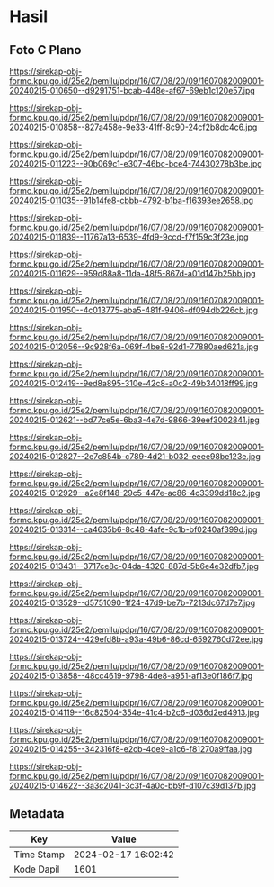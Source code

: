 # Hasil

## Foto C Plano

https://sirekap-obj-formc.kpu.go.id/25e2/pemilu/pdpr/16/07/08/20/09/1607082009001-20240215-010650--d9291751-bcab-448e-af67-69eb1c120e57.jpg

https://sirekap-obj-formc.kpu.go.id/25e2/pemilu/pdpr/16/07/08/20/09/1607082009001-20240215-010858--827a458e-9e33-41ff-8c90-24cf2b8dc4c6.jpg

https://sirekap-obj-formc.kpu.go.id/25e2/pemilu/pdpr/16/07/08/20/09/1607082009001-20240215-011223--90b069c1-e307-46bc-bce4-74430278b3be.jpg

https://sirekap-obj-formc.kpu.go.id/25e2/pemilu/pdpr/16/07/08/20/09/1607082009001-20240215-011035--91b14fe8-cbbb-4792-b1ba-f16393ee2658.jpg

https://sirekap-obj-formc.kpu.go.id/25e2/pemilu/pdpr/16/07/08/20/09/1607082009001-20240215-011839--11767a13-6539-4fd9-9ccd-f7f159c3f23e.jpg

https://sirekap-obj-formc.kpu.go.id/25e2/pemilu/pdpr/16/07/08/20/09/1607082009001-20240215-011629--959d88a8-11da-48f5-867d-a01d147b25bb.jpg

https://sirekap-obj-formc.kpu.go.id/25e2/pemilu/pdpr/16/07/08/20/09/1607082009001-20240215-011950--4c013775-aba5-481f-9406-df094db226cb.jpg

https://sirekap-obj-formc.kpu.go.id/25e2/pemilu/pdpr/16/07/08/20/09/1607082009001-20240215-012056--9c928f6a-069f-4be8-92d1-77880aed621a.jpg

https://sirekap-obj-formc.kpu.go.id/25e2/pemilu/pdpr/16/07/08/20/09/1607082009001-20240215-012419--9ed8a895-310e-42c8-a0c2-49b34018ff99.jpg

https://sirekap-obj-formc.kpu.go.id/25e2/pemilu/pdpr/16/07/08/20/09/1607082009001-20240215-012621--bd77ce5e-6ba3-4e7d-9866-39eef3002841.jpg

https://sirekap-obj-formc.kpu.go.id/25e2/pemilu/pdpr/16/07/08/20/09/1607082009001-20240215-012827--2e7c854b-c789-4d21-b032-eeee98be123e.jpg

https://sirekap-obj-formc.kpu.go.id/25e2/pemilu/pdpr/16/07/08/20/09/1607082009001-20240215-012929--a2e8f148-29c5-447e-ac86-4c3399dd18c2.jpg

https://sirekap-obj-formc.kpu.go.id/25e2/pemilu/pdpr/16/07/08/20/09/1607082009001-20240215-013314--ca4635b6-8c48-4afe-9c1b-bf0240af399d.jpg

https://sirekap-obj-formc.kpu.go.id/25e2/pemilu/pdpr/16/07/08/20/09/1607082009001-20240215-013431--3717ce8c-04da-4320-887d-5b6e4e32dfb7.jpg

https://sirekap-obj-formc.kpu.go.id/25e2/pemilu/pdpr/16/07/08/20/09/1607082009001-20240215-013529--d5751090-1f24-47d9-be7b-7213dc67d7e7.jpg

https://sirekap-obj-formc.kpu.go.id/25e2/pemilu/pdpr/16/07/08/20/09/1607082009001-20240215-013724--429efd8b-a93a-49b6-86cd-6592760d72ee.jpg

https://sirekap-obj-formc.kpu.go.id/25e2/pemilu/pdpr/16/07/08/20/09/1607082009001-20240215-013858--48cc4619-9798-4de8-a951-af13e0f186f7.jpg

https://sirekap-obj-formc.kpu.go.id/25e2/pemilu/pdpr/16/07/08/20/09/1607082009001-20240215-014119--16c82504-354e-41c4-b2c6-d036d2ed4913.jpg

https://sirekap-obj-formc.kpu.go.id/25e2/pemilu/pdpr/16/07/08/20/09/1607082009001-20240215-014255--342316f8-e2cb-4de9-a1c6-f81270a9ffaa.jpg

https://sirekap-obj-formc.kpu.go.id/25e2/pemilu/pdpr/16/07/08/20/09/1607082009001-20240215-014622--3a3c2041-3c3f-4a0c-bb9f-d107c39d137b.jpg


## Metadata

| Key        | Value               |
| ---------- | ------------------- |
| Time Stamp | 2024-02-17 16:02:42 |
| Kode Dapil | 1601                |



